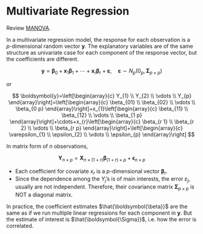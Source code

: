 # Multivariate Regression

Review [MANOVA](manova).

In a multivariate regression model, the response for each observation is a $p$-dimensional random vector $\boldsymbol{y}$. The explanatory variables are of the same structure as univariate case for each component of the response vector, but the coefficients are different.

$$
\boldsymbol{y}=\boldsymbol{\beta}_{0}+\boldsymbol{x}_{1} \boldsymbol{\beta}_{1}+\cdots+\boldsymbol{x}_{r} \boldsymbol{\beta}_{r}+\boldsymbol{\varepsilon}, \quad \boldsymbol{\varepsilon} \sim N_{p}\left(0_{p}, \boldsymbol{\Sigma}_{p \times p}\right)
$$

or

$$
\boldsymbol{y}=\left[\begin{array}{c}
Y_{1} \\
Y_{2} \\
\vdots \\
Y_{p}
\end{array}\right]=\left[\begin{array}{c}
\beta_{01} \\
\beta_{02} \\
\vdots \\
\beta_{0 p}
\end{array}\right]+x_{1}\left[\begin{array}{c}
\beta_{11} \\
\beta_{12} \\
\vdots \\
\beta_{1 p}
\end{array}\right]+\cdots+x_{r}\left[\begin{array}{c}
\beta_{r 1} \\
\beta_{r 2} \\
\vdots \\
\beta_{r p}
\end{array}\right]+\left[\begin{array}{c}
\varepsilon_{1} \\
\epsilon_{2} \\
\vdots \\
\epsilon_{p}
\end{array}\right]
$$

In matrix form of $n$ observations,


$$
\boldsymbol{Y}_{n \times p}=\boldsymbol{X}_{n \times(1+r)} \boldsymbol{\beta}_{(1+r) \times p}+\boldsymbol{\epsilon}_{n \times p}
$$

- Each coefficient for covariate $x_r$ is a $p$-dimensional vector $\boldsymbol{\beta} _r$.
- Since the dependence among the $Y_j$’s is of main interests, the error $\varepsilon_j$, usually are not independent. Therefore, their covariance matrix $\boldsymbol{\Sigma} _{p \times p}$ is NOT a diagonal matrix.

In practice, the coefficient estimates $\hat{\boldsymbol{\beta}}$ are the same as if we run multiple linear regressions for each component in $\boldsymbol{y}$. But the estimate of interest is $\hat{\boldsymbol{\Sigma}}$, i.e. how the error is correlated.
